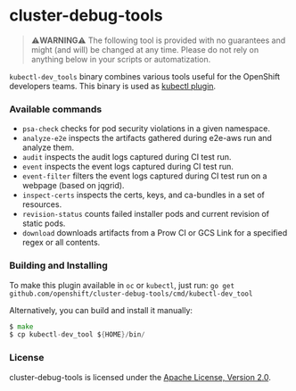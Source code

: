 cluster-debug-tools
===================

> :warning:**WARNING**:warning: The following tool is provided with no guarantees and might (and will) be changed at any time. Please do not rely on anything below in your scripts or automatization.

`kubectl-dev_tools` binary combines various tools useful for the OpenShift developers teams. This binary is used as [kubectl plugin](https://kubernetes.io/docs/tasks/extend-kubectl/kubectl-plugins/).

### Available commands

* `psa-check`       checks for pod security violations in a given namespace.
* `analyze-e2e`     inspects the artifacts gathered during e2e-aws run and analyze them.
* `audit`           inspects the audit logs captured during CI test run.
* `event`           inspects the event logs captured during CI test run.
* `event-filter`    filters the event logs captured during CI test run on a webpage (based on jqgrid).
* `inspect-certs`   inspects the certs, keys, and ca-bundles in a set of resources.
* `revision-status` counts failed installer pods and current revision of static pods.
* `download`        downloads artifacts from a Prow CI or GCS Link for a specified regex or all contents.

### Building and Installing

To make this plugin available in `oc` or `kubectl`, just run: `go get github.com/openshift/cluster-debug-tools/cmd/kubectl-dev_tool`

Alternatively, you can build and install it manually:

```go
$ make
$ cp kubectl-dev_tool ${HOME}/bin/
```

### License

cluster-debug-tools is licensed under the [Apache License, Version 2.0](http://www.apache.org/licenses/).

